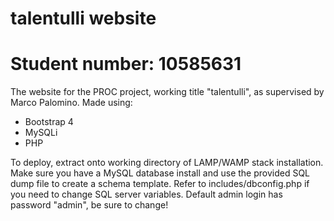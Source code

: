 # talentulli website
# Student number: 10585631

The website for the PROC project, working title "talentulli", as supervised by Marco Palomino.
Made using:

* Bootstrap 4
* MySQLi
* PHP

To deploy, extract onto working directory of LAMP/WAMP stack installation.
Make sure you have a MySQL database install and use the provided SQL dump file to create a schema template.
Refer to includes/dbconfig.php if you need to change SQL server variables.
Default admin login has password "admin", be sure to change!
